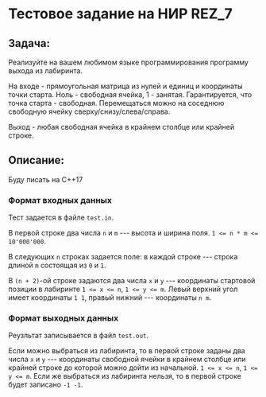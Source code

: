 # Тестовое задание на НИР REZ_7

## Задача:

Реализуйте на вашем любимом языке программирования программу выхода из лабиринта.

На входе - прямоугольная матрица из нулей и единиц и координаты точки старта. Ноль - свободная ячейка, 1 - занятая.
Гарантируется, что точка старта - свободная.
Перемещаться можно на соседнюю свободную ячейку сверху/снизу/слева/справа.

Выход - любая свободная ячейка в крайнем столбце или крайней строке.

## Описание:

Буду писать на C++17 

### Формат входных данных

Тест задается в файле `test.in`.

В первой строке два числа `n` и `m` --- высота и ширина поля. `1 <= n * m <= 10'000'000`.

В следующих `n` строках задается поле: в каждой строке --- строка длиной `m` состоящая из `0` и `1`.

В `(n + 2)`-ой строке задаются два числа `x` и `y` --- координаты стартовой позиции в лабиринте `1 <= x <= n`, `1 <= y <= m`.
Левый верхний угол имеет координаты `1 1`, правый нижний --- координаты `n m`.

### Формат выходных данных

Реузльтат записывается в файл `test.out`.

Если можно выбраться из лабиринта, то в первой строке заданы два числа `x` и `y` --- координаты свободной ячейки в крайнем столбце или крайней строке до которой можно дойти из начальной. `1 <= x <= n`, `1 <= y <= m`.
Если же выбраться из лабиринта нельзя, то в первой строке будет записано `-1 -1`.